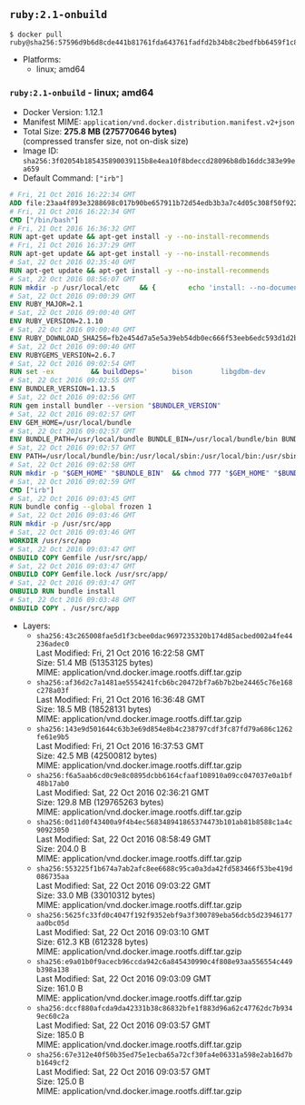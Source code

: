 ## `ruby:2.1-onbuild`

```console
$ docker pull ruby@sha256:57596d9b6d8cde441b81761fda643761fadfd2b34b8c2bedfbb6459f1c883e8b
```

-	Platforms:
	-	linux; amd64

### `ruby:2.1-onbuild` - linux; amd64

-	Docker Version: 1.12.1
-	Manifest MIME: `application/vnd.docker.distribution.manifest.v2+json`
-	Total Size: **275.8 MB (275770646 bytes)**  
	(compressed transfer size, not on-disk size)
-	Image ID: `sha256:3f02054b185435890039115b8e4ea10f8bdeccd28096b8db16ddc383e99ea659`
-	Default Command: `["irb"]`

```dockerfile
# Fri, 21 Oct 2016 16:22:34 GMT
ADD file:23aa4f893e3288698c017b90be657911b72d54edb3b3a7c4d05c308f50f9228f in / 
# Fri, 21 Oct 2016 16:22:34 GMT
CMD ["/bin/bash"]
# Fri, 21 Oct 2016 16:36:32 GMT
RUN apt-get update && apt-get install -y --no-install-recommends 		ca-certificates 		curl 		wget 	&& rm -rf /var/lib/apt/lists/*
# Fri, 21 Oct 2016 16:37:29 GMT
RUN apt-get update && apt-get install -y --no-install-recommends 		bzr 		git 		mercurial 		openssh-client 		subversion 				procps 	&& rm -rf /var/lib/apt/lists/*
# Sat, 22 Oct 2016 02:35:40 GMT
RUN apt-get update && apt-get install -y --no-install-recommends 		autoconf 		automake 		bzip2 		file 		g++ 		gcc 		imagemagick 		libbz2-dev 		libc6-dev 		libcurl4-openssl-dev 		libdb-dev 		libevent-dev 		libffi-dev 		libgeoip-dev 		libglib2.0-dev 		libjpeg-dev 		libkrb5-dev 		liblzma-dev 		libmagickcore-dev 		libmagickwand-dev 		libmysqlclient-dev 		libncurses-dev 		libpng-dev 		libpq-dev 		libreadline-dev 		libsqlite3-dev 		libssl-dev 		libtool 		libwebp-dev 		libxml2-dev 		libxslt-dev 		libyaml-dev 		make 		patch 		xz-utils 		zlib1g-dev 	&& rm -rf /var/lib/apt/lists/*
# Sat, 22 Oct 2016 08:56:07 GMT
RUN mkdir -p /usr/local/etc 	&& { 		echo 'install: --no-document'; 		echo 'update: --no-document'; 	} >> /usr/local/etc/gemrc
# Sat, 22 Oct 2016 09:00:39 GMT
ENV RUBY_MAJOR=2.1
# Sat, 22 Oct 2016 09:00:40 GMT
ENV RUBY_VERSION=2.1.10
# Sat, 22 Oct 2016 09:00:40 GMT
ENV RUBY_DOWNLOAD_SHA256=fb2e454d7a5e5a39eb54db0ec666f53eeb6edc593d1d2b970ae4d150b831dd20
# Sat, 22 Oct 2016 09:00:40 GMT
ENV RUBYGEMS_VERSION=2.6.7
# Sat, 22 Oct 2016 09:02:54 GMT
RUN set -ex 		&& buildDeps=' 		bison 		libgdbm-dev 		ruby 	' 	&& apt-get update 	&& apt-get install -y --no-install-recommends $buildDeps 	&& rm -rf /var/lib/apt/lists/* 		&& wget -O ruby.tar.gz "https://cache.ruby-lang.org/pub/ruby/$RUBY_MAJOR/ruby-$RUBY_VERSION.tar.gz" 	&& echo "$RUBY_DOWNLOAD_SHA256 *ruby.tar.gz" | sha256sum -c - 		&& mkdir -p /usr/src/ruby 	&& tar -xzf ruby.tar.gz -C /usr/src/ruby --strip-components=1 	&& rm ruby.tar.gz 		&& cd /usr/src/ruby 		&& { 		echo '#define ENABLE_PATH_CHECK 0'; 		echo; 		cat file.c; 	} > file.c.new 	&& mv file.c.new file.c 		&& autoconf 	&& ./configure --disable-install-doc 	&& make -j"$(nproc)" 	&& make install 		&& apt-get purge -y --auto-remove $buildDeps 	&& cd / 	&& rm -r /usr/src/ruby 		&& gem update --system "$RUBYGEMS_VERSION"
# Sat, 22 Oct 2016 09:02:55 GMT
ENV BUNDLER_VERSION=1.13.5
# Sat, 22 Oct 2016 09:02:56 GMT
RUN gem install bundler --version "$BUNDLER_VERSION"
# Sat, 22 Oct 2016 09:02:57 GMT
ENV GEM_HOME=/usr/local/bundle
# Sat, 22 Oct 2016 09:02:57 GMT
ENV BUNDLE_PATH=/usr/local/bundle BUNDLE_BIN=/usr/local/bundle/bin BUNDLE_SILENCE_ROOT_WARNING=1 BUNDLE_APP_CONFIG=/usr/local/bundle
# Sat, 22 Oct 2016 09:02:57 GMT
ENV PATH=/usr/local/bundle/bin:/usr/local/sbin:/usr/local/bin:/usr/sbin:/usr/bin:/sbin:/bin
# Sat, 22 Oct 2016 09:02:58 GMT
RUN mkdir -p "$GEM_HOME" "$BUNDLE_BIN" 	&& chmod 777 "$GEM_HOME" "$BUNDLE_BIN"
# Sat, 22 Oct 2016 09:02:59 GMT
CMD ["irb"]
# Sat, 22 Oct 2016 09:03:45 GMT
RUN bundle config --global frozen 1
# Sat, 22 Oct 2016 09:03:46 GMT
RUN mkdir -p /usr/src/app
# Sat, 22 Oct 2016 09:03:46 GMT
WORKDIR /usr/src/app
# Sat, 22 Oct 2016 09:03:47 GMT
ONBUILD COPY Gemfile /usr/src/app/
# Sat, 22 Oct 2016 09:03:47 GMT
ONBUILD COPY Gemfile.lock /usr/src/app/
# Sat, 22 Oct 2016 09:03:47 GMT
ONBUILD RUN bundle install
# Sat, 22 Oct 2016 09:03:48 GMT
ONBUILD COPY . /usr/src/app
```

-	Layers:
	-	`sha256:43c265008fae5d1f3cbee0dac9697235320b174d85acbed002a4fe44236adec0`  
		Last Modified: Fri, 21 Oct 2016 16:22:58 GMT  
		Size: 51.4 MB (51353125 bytes)  
		MIME: application/vnd.docker.image.rootfs.diff.tar.gzip
	-	`sha256:af36d2c7a1481ae5554241fcb6bc20472bf7a6b7b2be24465c76e168c278a03f`  
		Last Modified: Fri, 21 Oct 2016 16:36:48 GMT  
		Size: 18.5 MB (18528131 bytes)  
		MIME: application/vnd.docker.image.rootfs.diff.tar.gzip
	-	`sha256:143e9d501644c63b3e69d854e8b4c238797cdf3fc87fd79a686c1262fe61e9b5`  
		Last Modified: Fri, 21 Oct 2016 16:37:53 GMT  
		Size: 42.5 MB (42500812 bytes)  
		MIME: application/vnd.docker.image.rootfs.diff.tar.gzip
	-	`sha256:f6a5aab6cd0c9e8c0895dcbb6164cfaaf108910a09cc047037e0a1bf48b17ab0`  
		Last Modified: Sat, 22 Oct 2016 02:36:21 GMT  
		Size: 129.8 MB (129765263 bytes)  
		MIME: application/vnd.docker.image.rootfs.diff.tar.gzip
	-	`sha256:0d11d0f43400a9f4b4ec568348941865374473b101ab81b8588c1a4c90923050`  
		Last Modified: Sat, 22 Oct 2016 08:58:49 GMT  
		Size: 204.0 B  
		MIME: application/vnd.docker.image.rootfs.diff.tar.gzip
	-	`sha256:553225f1b674a7ab2afc8ee6688c95ca0a3da42fd583466f53be419d086735aa`  
		Last Modified: Sat, 22 Oct 2016 09:03:22 GMT  
		Size: 33.0 MB (33010312 bytes)  
		MIME: application/vnd.docker.image.rootfs.diff.tar.gzip
	-	`sha256:5625fc33fd0c4047f192f9352ebf9a3f300789eba56dcb5d23946177aa0bc05d`  
		Last Modified: Sat, 22 Oct 2016 09:03:10 GMT  
		Size: 612.3 KB (612328 bytes)  
		MIME: application/vnd.docker.image.rootfs.diff.tar.gzip
	-	`sha256:e9a01b0f9acecb96ccda942c6a845430990c4f808e93aa556554c449b398a138`  
		Last Modified: Sat, 22 Oct 2016 09:03:09 GMT  
		Size: 161.0 B  
		MIME: application/vnd.docker.image.rootfs.diff.tar.gzip
	-	`sha256:dccf880afcda9da42331b38c86832bfe1f883d96a62c47762dc7b9349ec60c2a`  
		Last Modified: Sat, 22 Oct 2016 09:03:57 GMT  
		Size: 185.0 B  
		MIME: application/vnd.docker.image.rootfs.diff.tar.gzip
	-	`sha256:67e312e40f50b35ed75e1ecba65a72cf30fa4e06331a598e2ab16d7bb1649cf2`  
		Last Modified: Sat, 22 Oct 2016 09:03:57 GMT  
		Size: 125.0 B  
		MIME: application/vnd.docker.image.rootfs.diff.tar.gzip
